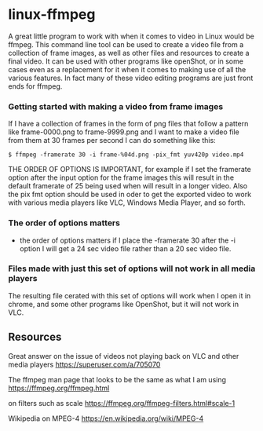 # linux-ffmpeg

A great little program to work with when it comes to video in Linux would be ffmpeg. This command line tool can be used to create a video file from a collection of frame images, as well as other files and resources to create a final video. It can be used with other programs like openShot, or in some cases even as a replacement for it when it comes to making use of all the various features. In fact many of these video editing programs are just front ends for ffmpeg.

### Getting started with making a video from frame images

If I have a collection of frames in the form of png files that follow a pattern like frame-0000.png to frame-9999.png and I want to make a video file from them at 30 frames per second I can do something like this:

```
$ ffmpeg -framerate 30 -i frame-%04d.png -pix_fmt yuv420p video.mp4
```

THE ORDER OF OPTIONS IS IMPORTANT, for example if I set the framerate option after the input option for the frame images this will result in the default framerate of 25 being used when will result in a longer video. Also the pix fmt option should be used in oder to get the exported video to work with various media players like VLC, Windows Media Player, and so forth.

### The order of options matters

* the order of options matters if I place the -framerate 30 after the -i option I will get a 24 sec video file rather than a 20 sec video file.

### Files made with just this set of options will not work in all media players

The resulting file cerated with this set of options will work when I open it in chrome, and some other programs like OpenShot, but it will not work in VLC.

## Resources

Great answer on the issue of videos not playing back on VLC and other media players
https://superuser.com/a/705070

The ffmpeg man page that looks to be the same as what I am using
https://ffmpeg.org/ffmpeg.html

on filters such as scale
https://ffmpeg.org/ffmpeg-filters.html#scale-1

Wikipedia on MPEG-4
https://en.wikipedia.org/wiki/MPEG-4
